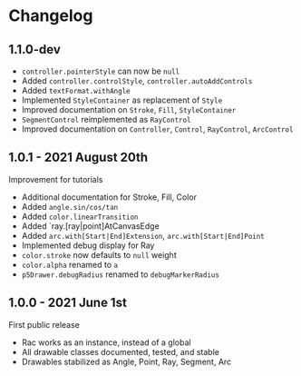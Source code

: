 Changelog
=========

1.1.0-dev
---------
+ `controller.pointerStyle` can now be `null`
+ Added `controller.controlStyle`, `controller.autoAddControls`
+ Added `textFormat.withAngle`
+ Implemented `StyleContainer` as replacement of `Style`
+ Improved documentation on `Stroke`, `Fill`, `StyleContainer`
+ `SegmentControl` reimplemented as `RayControl`
+ Improved documentation on `Controller`, `Control`, `RayControl`, `ArcControl`


1.0.1 - 2021 August 20th
------------------------
Improvement for tutorials
+ Additional documentation for Stroke, Fill, Color
+ Added `angle.sin/cos/tan`
+ Added `color.linearTransition`
+ Added `ray.[ray|point]AtCanvasEdge
+ Added `arc.with[Start|End]Extension`, `arc.with[Start|End]Point`
+ Implemented debug display for Ray
+ `color.stroke` now defaults to `null` weight
+ `color.alpha` renamed to `a`
+ `p5Drawer.debugRadius` renamed to `debugMarkerRadius`


1.0.0 - 2021 June 1st
---------------------
First public release
+ Rac works as an instance, instead of a global
+ All drawable classes documented, tested, and stable
+ Drawables stabilized as Angle, Point, Ray, Segment, Arc

